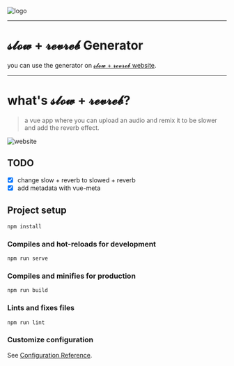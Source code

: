 ![logo](https://i.imgur.com/Pxgn0Ve.gif)

---

# 𝓼𝓵𝓸𝔀 + 𝓻𝓮𝓿𝓻𝓮𝓫 Generator
you can use the generator on [𝓼𝓵𝓸𝔀 + 𝓻𝓮𝓿𝓻𝓮𝓫 website](https://slowreverb.herokuapp.com/).

---

# what's 𝓼𝓵𝓸𝔀 + 𝓻𝓮𝓿𝓻𝓮𝓫?
> a vue app where you can upload an audio and remix it to be slower and add the reverb effect.

![website](https://i.imgur.com/KcHSPX3_d.webp?maxwidth=760&fidelity=grand)

## TODO
- [x] change slow + reverb to slowed + reverb
- [x] add metadata with vue-meta

## Project setup
```
npm install
```

### Compiles and hot-reloads for development
```
npm run serve
```

### Compiles and minifies for production
```
npm run build
```

### Lints and fixes files
```
npm run lint
```

### Customize configuration
See [Configuration Reference](https://cli.vuejs.org/config/).
